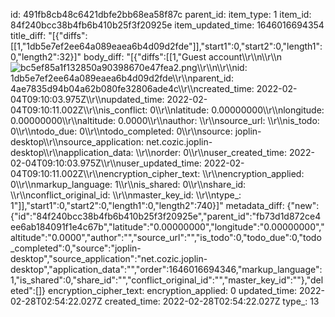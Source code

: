 id: 491fb8cb48c6421dbfe2bb68ea58f87c
parent_id: 
item_type: 1
item_id: 84f240bcc38b4fb6b410b25f3f20925e
item_updated_time: 1646016694354
title_diff: "[{\"diffs\":[[1,\"1db5e7ef2ee64a089eaea6b4d09d2fde\"]],\"start1\":0,\"start2\":0,\"length1\":0,\"length2\":32}]"
body_diff: "[{\"diffs\":[[1,\"Guest account\\\r\\\n\\\r\\\n![bc5ef85a1f132850a90398670e47fea2.png](:/470b796fd2cb4c8bb8ad6a2592493761)\\\r\\\n\\\r\\\nid: 1db5e7ef2ee64a089eaea6b4d09d2fde\\\r\\\nparent_id: 4ae7835d94b04a62b080fe32806ade4c\\\r\\\ncreated_time: 2022-02-04T09:10:03.975Z\\\r\\\nupdated_time: 2022-02-04T09:10:11.002Z\\\r\\\nis_conflict: 0\\\r\\\nlatitude: 0.00000000\\\r\\\nlongitude: 0.00000000\\\r\\\naltitude: 0.0000\\\r\\\nauthor: \\\r\\\nsource_url: \\\r\\\nis_todo: 0\\\r\\\ntodo_due: 0\\\r\\\ntodo_completed: 0\\\r\\\nsource: joplin-desktop\\\r\\\nsource_application: net.cozic.joplin-desktop\\\r\\\napplication_data: \\\r\\\norder: 0\\\r\\\nuser_created_time: 2022-02-04T09:10:03.975Z\\\r\\\nuser_updated_time: 2022-02-04T09:10:11.002Z\\\r\\\nencryption_cipher_text: \\\r\\\nencryption_applied: 0\\\r\\\nmarkup_language: 1\\\r\\\nis_shared: 0\\\r\\\nshare_id: \\\r\\\nconflict_original_id: \\\r\\\nmaster_key_id: \\\r\\\ntype_: 1\"]],\"start1\":0,\"start2\":0,\"length1\":0,\"length2\":740}]"
metadata_diff: {"new":{"id":"84f240bcc38b4fb6b410b25f3f20925e","parent_id":"fb73d1d872ce4ee6ab184091f1e4c67b","latitude":"0.00000000","longitude":"0.00000000","altitude":"0.0000","author":"","source_url":"","is_todo":0,"todo_due":0,"todo_completed":0,"source":"joplin-desktop","source_application":"net.cozic.joplin-desktop","application_data":"","order":1646016694346,"markup_language":1,"is_shared":0,"share_id":"","conflict_original_id":"","master_key_id":""},"deleted":[]}
encryption_cipher_text: 
encryption_applied: 0
updated_time: 2022-02-28T02:54:22.027Z
created_time: 2022-02-28T02:54:22.027Z
type_: 13